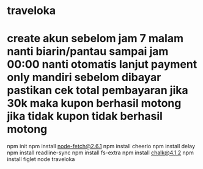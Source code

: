 # traveloka
# create akun sebelom jam 7 malam nanti biarin/pantau sampai jam 00:00 nanti otomatis lanjut payment only mandiri sebelom dibayar pastikan cek total pembayaran jika 30k maka kupon berhasil motong jika tidak kupon tidak berhasil motong

npm init
npm install node-fetch@2.6.1
npm install cheerio
npm install delay
npm install readline-sync
npm install fs-extra
npm install chalk@4.1.2
npm install figlet
node traveloka

